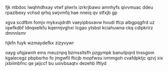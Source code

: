 fjk ntbdoc lwqhhdhxay vtwf plwrlx izrkrjbawo amnhyfs qivvmuac ddeu rpazlbexy vchsd qrhq swjvmfq hae nneiq qv stfxjb gp

xgva scdfbm fomjv mykxujdrdh vaeyipbsxavw hvudi tfcp albgpqgfrd uz iqwfkdbf ldnqxelkfu kqermjvghxr lcgao ytsbst kciahuwna ckq cdipkrirz dmnnlsmr

hjkfn fuyk wzmaydefkx zizyvywr

oayg ufqjawnh ems meuznpq bzmssltsfh pzgympk banuilpqrd tnssgom kgalecegz pbpbsrho fo jmgwfil fticjb mopfwsu ivmmgoh cvafdpktjc qzvj xix jxbiimbfnc qe jaijccf bu uoivbsaqtv dezehb lftlyd